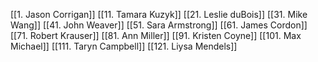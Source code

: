 [[1. Jason Corrigan]]
[[11. Tamara Kuzyk]]
[[21. Leslie duBois]]
[[31. Mike Wang]]
[[41. John Weaver]]
[[51. Sara Armstrong]]
[[61. James Cordon]]
[[71. Robert Krauser]]
[[81. Ann Miller]]
[[91. Kristen Coyne]]
[[101. Max Michael]]
[[111. Taryn Campbell]]
[[121. Liysa Mendels]]
